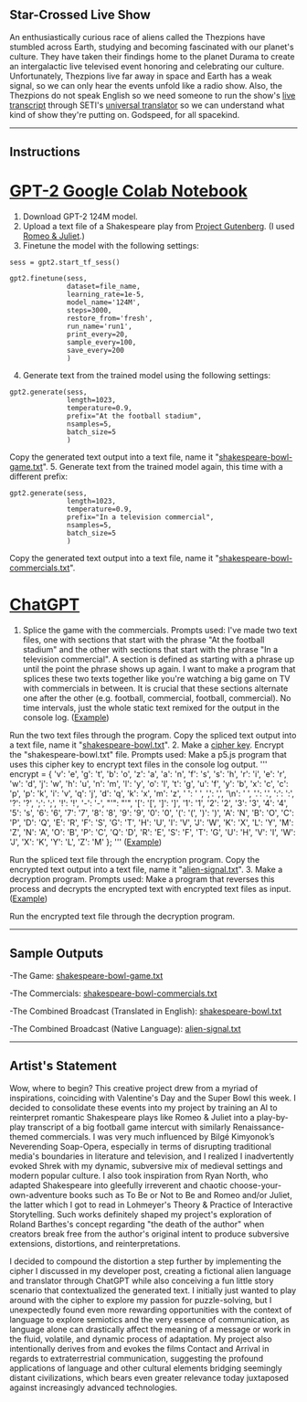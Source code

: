 ## Star-Crossed Live Show

An enthusiastically curious race of aliens called the Thezpions have stumbled across Earth, studying and becoming fascinated with our planet's culture. They have taken their findings home to the planet Durama to create an intergalactic live televised event honoring and celebrating our culture. Unfortunately, Thezpions live far away in space and Earth has a weak signal, so we can only hear the events unfold like a radio show. Also, the Thezpions do not speak English so we need someone to run the show's [live transcript](./alien-signal.txt/) through SETI's [universal translator](https://editor.p5js.org/dayman117242/sketches/i6w4W-e9u) so we can understand what kind of show they're putting on. Godspeed, for all spacekind.

---

## Instructions

# [GPT-2 Google Colab Notebook](https://colab.research.google.com/drive/1VLG8e7YSEwypxU-noRNhsv5dW4NfTGce)
1. Download GPT-2 124M model.
2. Upload a text file of a Shakespeare play from [Project Gutenberg](https://www.gutenberg.org/). (I used [Romeo & Juliet](./romeo-and-juliet.txt).)
3. Finetune the model with the following settings:
```
sess = gpt2.start_tf_sess()

gpt2.finetune(sess,
              dataset=file_name,
              learning_rate=1e-5,
              model_name='124M',
              steps=3000,
              restore_from='fresh',
              run_name='run1',
              print_every=20,
              sample_every=100,
              save_every=200
              )         
```
4. Generate text from the trained model using the following settings:
```
gpt2.generate(sess,
              length=1023,
              temperature=0.9,
              prefix="At the football stadium",
              nsamples=5,
              batch_size=5
              )
```
Copy the generated text output into a text file, name it "[shakespeare-bowl-game.txt](./shakespeare-bowl-game.txt)".
5. Generate text from the trained model again, this time with a different prefix:
```
gpt2.generate(sess,
              length=1023,
              temperature=0.9,
              prefix="In a television commercial",
              nsamples=5,
              batch_size=5
              )
```
Copy the generated text output into a text file, name it "[shakespeare-bowl-commercials.txt](./shakespeare-bowl-commercials.txt)".

# [ChatGPT](https://chat.openai.com/chat)
1. Splice the game with the commercials. Prompts used: 
I've made two text files, one with sections that start with the phrase "At the football stadium" and the other with sections that start with the phrase "In a television commercial". A section is defined as starting with a phrase up until the point the phrase shows up again. I want to make a program that splices these two texts together like you're watching a big game on TV with commercials in between. It is crucial that these sections alternate one after the other (e.g. football, commercial, football, commercial). No time intervals, just the whole static text remixed for the output in the console log. ([Example](https://editor.p5js.org/dayman117242/sketches/I0N5VEPt4))

Run the two text files through the program. Copy the spliced text output into a text file, name it "[shakespeare-bowl.txt](/shakespeare-bowl.txt)".
2. Make a [cipher key](./alien-language.txt). Encrypt the "shakespeare-bowl.txt" file. Prompts used:
Make a p5.js program that uses this cipher key to encrypt text files in the console log output. 
'''
encrypt = {
  'v': 'e',
  'g': 't',
  'b': 'o',
  'z': 'a',
  'a': 'n',
  'f': 's',
  's': 'h',
  'r': 'i',
  'e': 'r',
  'w': 'd',
  'j': 'w',
  'h': 'u',
  'n': 'm',
  'l': 'y',
  'o': 'l',
  't': 'g',
  'u': 'f',
  'y': 'b',
  'x': 'c',
  'c': 'p',
  'p': 'k',
  'i': 'v',
  'q': 'j',
  'd': 'q',
  'k': 'x',
  'm': 'z',
  ' ': ' ',
  ',': ',',
  '\n': ' ',
  '.': '.',
  ':': ':',
  '?': '?',
  ';': ';',
  '!': '!',
  '-': '-',
  "'": "'",
  '[': '[',
  ']': ']',
  '1': '1',
  '2': '2',
  '3': '3',
  '4': '4',
  '5': 's',
  '6': '6',
  '7': '7',
  '8': '8',
  '9': '9',
  '0': '0',
  '(': '(',
  ')': ')',
  'A': 'N',
  'B': 'O',
  'C': 'P',
  'D': 'Q',
  'E': 'R',
  'F': 'S',
  'G': 'T',
  'H': 'U',
  'I': 'V',
  'J': 'W',
  'K': 'X',
  'L': 'Y',
  'M': 'Z',
  'N': 'A',
  'O': 'B',
  'P': 'C',
  'Q': 'D',
  'R': 'E',
  'S': 'F',
  'T': 'G',
  'U': 'H',
  'V': 'I',
  'W': 'J',
  'X': 'K',
  'Y': 'L',
  'Z': 'M'
};
'''
([Example](https://editor.p5js.org/dayman117242/sketches/xdHne8MlS))

Run the spliced text file through the encryption program. Copy the encrypted text output into a text file, name it "[alien-signal.txt](./alien-signal.txt)".
3. Make a decryption program. Prompts used:
Make a program that reverses this process and decrypts the encrypted text with encrypted text files as input. ([Example](https://editor.p5js.org/dayman117242/sketches/i6w4W-e9u))

Run the encrypted text file through the decryption program.

---

## Sample Outputs

-The Game: [shakespeare-bowl-game.txt](./shakespeare-bowl-game.txt)

-The Commercials: [shakespeare-bowl-commercials.txt](./shakespeare-bowl-commercials.txt)

-The Combined Broadcast (Translated in English): [shakespeare-bowl.txt](/shakespeare-bowl.txt)

-The Combined Broadcast (Native Language): [alien-signal.txt](./alien-signal.txt)

---

## Artist's Statement

Wow, where to begin? This creative project drew from a myriad of inspirations, coinciding with Valentine's Day and the Super Bowl this week. I decided to consolidate these events into my project by training an AI to reinterpret romantic Shakespeare plays like Romeo & Juliet into a play-by-play transcript of a big football game intercut with similarly Renaissance-themed commercials. I was very much influenced by Bilgé Kimyonok’s Neverending Soap-Opera, especially in terms of disrupting traditional media's boundaries in literature and television, and I realized I inadvertently evoked Shrek with my dynamic, subversive mix of medieval settings and modern popular culture. I also took inspiration from Ryan North, who adapted Shakespeare into gleefully irreverent and chaotic choose-your-own-adventure books such as To Be or Not to Be and Romeo and/or Juliet, the latter which I got to read in Lohmeyer's Theory & Practice of Interactive Storytelling. Such works definitely shaped my project's exploration of Roland Barthes's concept regarding "the death of the author" when creators break free from the author's original intent to produce subversive extensions, distortions, and reinterpretations.

I decided to compound the distortion a step further by implementing the cipher I discussed in my developer post, creating a fictional alien language and translator through ChatGPT while also conceiving a fun little story scenario that contextualized the generated text. I initially just wanted to play around with the cipher to explore my passion for puzzle-solving, but I unexpectedly found even more rewarding opportunities with the context of language to explore semiotics and the very essence of communication, as language alone can drastically affect the meaning of a message or work in the fluid, volatile, and dynamic process of adaptation. My project also intentionally derives from and evokes the films Contact and Arrival in regards to extraterrestrial communication, suggesting the profound applications of language and other cultural elements bridging seemingly distant civilizations, which bears even greater relevance today juxtaposed against increasingly advanced technologies.